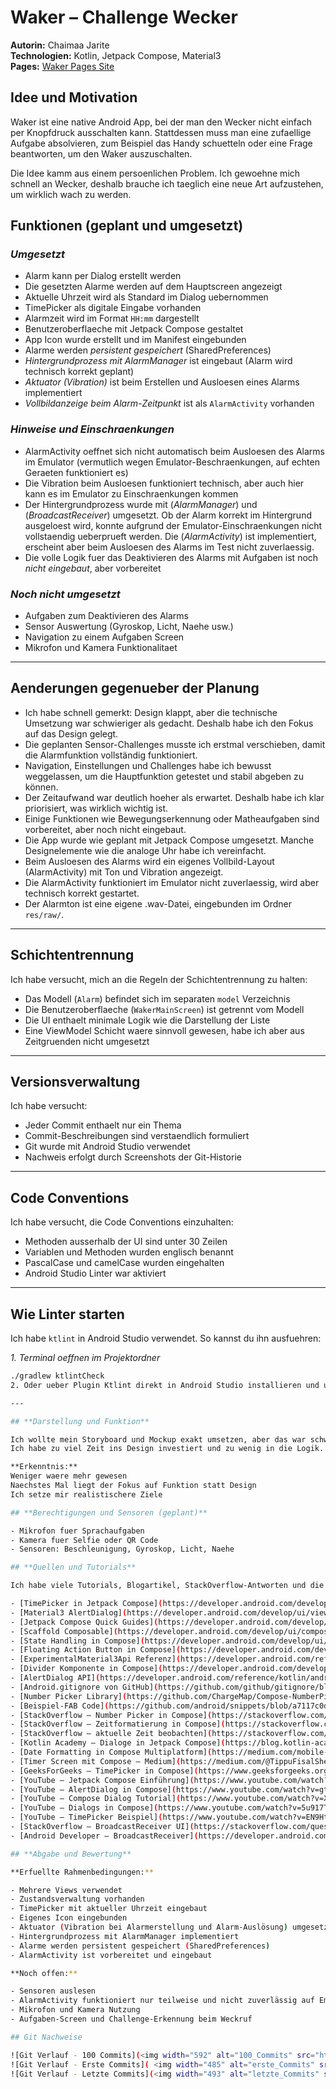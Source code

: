# **Waker – Challenge Wecker**

**Autorin:** Chaimaa Jarite  
**Technologien:** Kotlin, Jetpack Compose, Material3  
**Pages:** [Waker Pages Site](https://bambinach.github.io/WakerSite/)

## **Idee und Motivation**

Waker ist eine native Android App, bei der man den Wecker nicht einfach per Knopfdruck ausschalten kann. Stattdessen muss man eine zufaellige Aufgabe absolvieren, zum Beispiel das Handy schuetteln oder eine Frage beantworten, um den Waker auszuschalten.

Die Idee kamm aus einem persoenlichen Problem. Ich gewoehne mich schnell an Wecker, deshalb brauche ich taeglich eine neue Art aufzustehen, um wirklich wach zu werden.

## **Funktionen (geplant und umgesetzt)**

### *Umgesetzt*
* Alarm kann per Dialog erstellt werden  
* Die gesetzten Alarme werden auf dem Hauptscreen angezeigt  
* Aktuelle Uhrzeit wird als Standard im Dialog uebernommen  
* TimePicker als digitale Eingabe vorhanden  
* Alarmzeit wird im Format `HH:mm` dargestellt  
* Benutzeroberflaeche mit Jetpack Compose gestaltet  
* App Icon wurde erstellt und im Manifest eingebunden  
* Alarme werden *persistent gespeichert* (SharedPreferences)  
* *Hintergrundprozess mit AlarmManager* ist eingebaut (Alarm wird technisch korrekt geplant)  
* *Aktuator (Vibration)* ist beim Erstellen und Ausloesen eines Alarms implementiert  
* *Vollbildanzeige beim Alarm-Zeitpunkt* ist als `AlarmActivity` vorhanden  

### *Hinweise und Einschraenkungen*
* AlarmActivity oeffnet sich nicht automatisch beim Ausloesen des Alarms im Emulator (vermutlich wegen Emulator-Beschraenkungen, auf echten Geraeten funktioniert es)  
* Die Vibration beim Ausloesen funktioniert technisch, aber auch hier kann es im Emulator zu Einschraenkungen kommen  
* Der Hintergrundprozess wurde mit (*AlarmManager*) und (*BroadcastReceiver*) umgesetzt. Ob der Alarm korrekt im Hintergrund ausgeloest wird, konnte aufgrund der Emulator-Einschraenkungen nicht vollstaendig ueberprueft werden. Die (*AlarmActivity*) ist implementiert, erscheint aber beim Ausloesen des Alarms im Test nicht zuverlaessig.  
* Die volle Logik fuer das Deaktivieren des Alarms mit Aufgaben ist noch *nicht eingebaut*, aber vorbereitet

### *Noch nicht umgesetzt*
* Aufgaben zum Deaktivieren des Alarms  
* Sensor Auswertung (Gyroskop, Licht, Naehe usw.)  
* Navigation zu einem Aufgaben Screen  
* Mikrofon und Kamera Funktionalitaet
  
---
## **Aenderungen gegenueber der Planung**


- Ich habe schnell gemerkt: Design klappt, aber die technische Umsetzung war schwieriger als gedacht. Deshalb habe ich den Fokus auf das Design gelegt.  
- Die geplanten Sensor-Challenges musste ich erstmal verschieben, damit die Alarmfunktion vollständig funktioniert.  
- Navigation, Einstellungen und Challenges habe ich bewusst weggelassen, um die Hauptfunktion getestet und stabil abgeben zu können.  
- Der Zeitaufwand war deutlich hoeher als erwartet. Deshalb habe ich klar priorisiert, was wirklich wichtig ist.  
- Einige Funktionen wie Bewegungserkennung oder Matheaufgaben sind vorbereitet, aber noch nicht eingebaut.  
- Die App wurde wie geplant mit Jetpack Compose umgesetzt. Manche Designelemente wie die analoge Uhr habe ich vereinfacht.  
- Beim Ausloesen des Alarms wird ein eigenes Vollbild-Layout (AlarmActivity) mit Ton und Vibration angezeigt.  
- Die AlarmActivity funktioniert im Emulator nicht zuverlaessig, wird aber technisch korrekt gestartet.  
- Der Alarmton ist eine eigene .wav-Datei, eingebunden im Ordner `res/raw/`.


---

## **Schichtentrennung**

Ich habe versucht, mich an die Regeln der Schichtentrennung zu halten:

- Das Modell (`Alarm`) befindet sich im separaten `model` Verzeichnis  
- Die Benutzeroberflaeche (`WakerMainScreen`) ist getrennt vom Modell  
- Die UI enthaelt minimale Logik wie die Darstellung der Liste  
- Eine ViewModel Schicht waere sinnvoll gewesen, habe ich aber aus Zeitgruenden nicht umgesetzt

---

## **Versionsverwaltung**

Ich habe versucht:

- Jeder Commit enthaelt nur ein Thema
- Commit-Beschreibungen sind verstaendlich formuliert  
- Git wurde mit Android Studio verwendet  
- Nachweis erfolgt durch Screenshots der Git-Historie

---

## **Code Conventions**

Ich habe versucht, die Code Conventions einzuhalten:

- Methoden ausserhalb der UI sind unter 30 Zeilen  
- Variablen und Methoden wurden englisch benannt  
- PascalCase und camelCase wurden eingehalten  
- Android Studio Linter war aktiviert
  
---

## **Wie Linter starten**

Ich habe `ktlint` in Android Studio verwendet. So kannst du ihn ausfuehren:

*1. Terminal oeffnen im Projektordner*  
```bash
./gradlew ktlintCheck
2. Oder ueber Plugin Ktlint direkt in Android Studio installieren und ueber Rechtsklick ausfuehren

---

## **Darstellung und Funktion**

Ich wollte mein Storyboard und Mockup exakt umsetzen, aber das war schwieriger als erwartet.  
Ich habe zu viel Zeit ins Design investiert und zu wenig in die Logik.

**Erkenntnis:**  
Weniger waere mehr gewesen  
Naechstes Mal liegt der Fokus auf Funktion statt Design  
Ich setze mir realistischere Ziele

## **Berechtigungen und Sensoren (geplant)**

- Mikrofon fuer Sprachaufgaben  
- Kamera fuer Selfie oder QR Code  
- Sensoren: Beschleunigung, Gyroskop, Licht, Naehe  

## **Quellen und Tutorials**

Ich habe viele Tutorials, Blogartikel, StackOverflow-Antworten und die offizielle Android-Dokumentation verwendet:

- [TimePicker in Jetpack Compose](https://developer.android.com/develop/ui/compose/components/time-pickers-dialogs)
- [Material3 AlertDialog](https://developer.android.com/develop/ui/views/components/dialogs?hl=de)
- [Jetpack Compose Quick Guides](https://developer.android.com/develop/ui/compose/quick-guides)
- [Scaffold Composable](https://developer.android.com/develop/ui/compose/quick-guides/content/create-scaffold?hl=de)
- [State Handling in Compose](https://developer.android.com/develop/ui/compose/state?hl=de)
- [Floating Action Button in Compose](https://developer.android.com/develop/ui/compose/components/fab?hl=de)
- [ExperimentalMaterial3Api Referenz](https://developer.android.com/reference/kotlin/androidx/compose/material3/ExperimentalMaterial3Api)
- [Divider Komponente in Compose](https://developer.android.com/develop/ui/compose/components/divider?hl=de)
- [AlertDialog API](https://developer.android.com/reference/kotlin/androidx/compose/material3/AlertDialog)
- [Android.gitignore von GitHub](https://github.com/github/gitignore/blob/main/Android.gitignore)
- [Number Picker Library](https://github.com/ChargeMap/Compose-NumberPicker)
- [Beispiel-FAB Code](https://github.com/android/snippets/blob/a7117c0da26b85a9e005d700a7ae9dec859bb8bd/compose/snippets/src/main/java/com/example/compose/snippets/components/FloatingActionButton.kt)
- [StackOverflow – Number Picker in Compose](https://stackoverflow.com/questions/75306878/how-can-i-make-a-number-picker-in-jetpack-compose)
- [StackOverflow – Zeitformatierung in Compose](https://stackoverflow.com/questions/75968843/jetpack-compose-format-date-string)
- [StackOverflow – aktuelle Zeit beobachten](https://stackoverflow.com/questions/73332937/what-would-be-the-most-lightweight-way-to-observe-current-time-for-a-an-androi)
- [Kotlin Academy – Dialoge in Jetpack Compose](https://blog.kotlin-academy.com/dialogs-in-jetpack-compose-2b7f72b14651)
- [Date Formatting in Compose Multiplatform](https://medium.com/mobile-innovation-network/date-formatting-in-compose-multiplatform-a-comprehensive-guide-bb059730afdc)
- [Timer Screen mit Compose – Medium](https://medium.com/@TippuFisalSheriff/creating-a-timer-screen-with-kotlin-and-jetpack-compose-in-android-f7c56952d599)
- [GeeksForGeeks – TimePicker in Compose](https://www.geeksforgeeks.org/time-picker-in-android-using-jetpack-compose/)
- [YouTube – Jetpack Compose Einführung](https://www.youtube.com/watch?v=V4IxattGNJY)
- [YouTube – AlertDialog in Compose](https://www.youtube.com/watch?v=gtxWnkUPhwU)
- [YouTube – Compose Dialog Tutorial](https://www.youtube.com/watch?v=XI35XG1rECs)
- [YouTube – Dialogs in Compose](https://www.youtube.com/watch?v=5u917TZkwvI)
- [YouTube – TimePicker Beispiel](https://www.youtube.com/watch?v=EN9HtxsUe3A)
- [StackOverflow – BroadcastReceiver UI](https://stackoverflow.com/questions/47742474/kotlin-call-a-function-to-update-ui-from-broadcastreceiver-onreceive)
- [Android Developer – BroadcastReceiver](https://developer.android.com/develop/background-work/background-tasks/broadcasts?hl=de)

## **Abgabe und Bewertung**

**Erfuellte Rahmenbedingungen:**

- Mehrere Views verwendet  
- Zustandsverwaltung vorhanden  
- TimePicker mit aktueller Uhrzeit eingebaut  
- Eigenes Icon eingebunden  
- Aktuator (Vibration bei Alarmerstellung und Alarm-Auslösung) umgesetzt  
- Hintergrundprozess mit AlarmManager implementiert  
- Alarme werden persistent gespeichert (SharedPreferences)  
- AlarmActivity ist vorbereitet und eingebaut

**Noch offen:**

- Sensoren auslesen  
- AlarmActivity funktioniert nur teilweise und nicht zuverlässig auf Emulator  
- Mikrofon und Kamera Nutzung  
- Aufgaben-Screen und Challenge-Erkennung beim Weckruf

## Git Nachweise

![Git Verlauf - 100 Commits](<img width="592" alt="100_Commits" src="https://github.com/user-attachments/assets/46702a1f-8d0a-4f00-b5ee-94ad47447909" />)  
![Git Verlauf - Erste Commits]( <img width="485" alt="erste_Commits" src="https://github.com/user-attachments/assets/f03b44af-6d17-4ef0-a80f-82c0a4e38ba8" /> )
![Git Verlauf - Letzte Commits](<img width="493" alt="letzte_Commits" src="https://github.com/user-attachments/assets/9c4225a1-0044-40e4-8f59-fecb9f5929e5" />)


